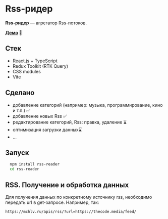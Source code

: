 # Rss-ридер

**Rss-ридер** — агрегатор Rss-потоков.

**[Демо](https://mchlv.ru/projects/rss-reader/) 🔗**

## Стек

-   React.js + TypeScript
-   Redux Toolkit (RTK Query)
-   CSS modules
-   Vite

## Сделано

-   добавление категорий (например: музыка, программирование, кино и т.п.) ✅
-   добавление новых Rss ✅
-   редактирование категорий, Rss: правка, удаление ⌛
-   оптимизация загрузки данных⌛
-   ...

## Запуск

```bash
  npm install rss-reader
  cd rss-reader
```

## RSS. Получение и обработка данных

Для получения данных по конкретному источнику rss, необходимо передать url в get-запросе. Например, так:

```
https://mchlv.ru/apis/rss/?url=https://thecode.media/feed/

```
